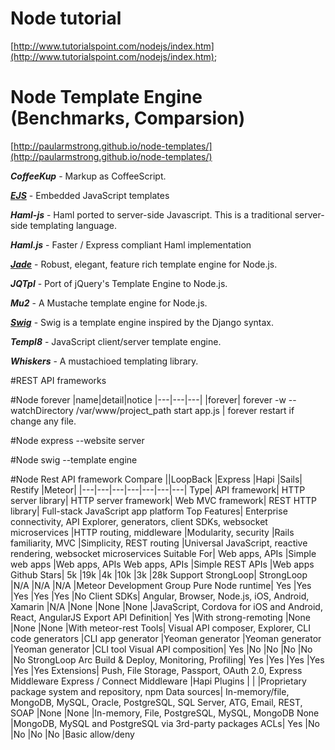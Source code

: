 # Node tutorial
[http://www.tutorialspoint.com/nodejs/index.htm](http://www.tutorialspoint.com/nodejs/index.htm);

# Node Template Engine (Benchmarks, Comparsion)
[http://paularmstrong.github.io/node-templates/](http://paularmstrong.github.io/node-templates/)

***CoffeeKup*** - Markup as CoffeeScript.

***[EJS](https://github.com/tj/ejs)*** - Embedded JavaScript templates

***Haml-js*** - Haml ported to server-side Javascript. This is a traditional server-side templating language.

***Haml.js*** - Faster / Express compliant Haml implementation

***[Jade](http://jade-lang.com/)*** - Robust, elegant, feature rich template engine for Node.js.

***JQTpl*** - Port of jQuery's Template Engine to Node.js.

***Mu2*** - A Mustache template engine for Node.js.

***[Swig](https://github.com/paularmstrong/swig)*** - Swig is a template engine inspired by the Django syntax.

***Templ8*** - JavaScript client/server template engine.

***Whiskers*** - A mustachioed templating library.

#REST API frameworks

#Node forever
|name|detail|notice
|---|---|---|
|forever| forever -w --watchDirectory /var/www/project_path start app.js | forever restart if change any file.

#Node express --website server

#Node swig --template engine

#Node Rest API framework Compare
||LoopBack	|Express	|Hapi	|Sails|	Restify	|Meteor|
|---|---|---|---|---|---|---|
Type|	API framework|	HTTP server library|	HTTP server framework|	Web MVC framework|	REST HTTP library|	Full-stack JavaScript app platform
Top Features|	Enterprise connectivity, API Explorer, generators, client SDKs, websocket microservices	|HTTP routing, middleware	|Modularity, security	|Rails familiarity, MVC	|Simplicity, REST routing	|Universal JavaScript, reactive rendering, websocket microservices
Suitable For|	Web apps, APIs	|Simple web apps	|Web apps, APIs	Web apps, APIs	|Simple REST APIs	|Web apps
Github Stars|	5k	|19k	|4k	|10k	|3k	|28k
Support	StrongLoop|	StrongLoop	|N/A	|N/A	|N/A	|Meteor Development Group
Pure Node runtime|	Yes	|Yes	|Yes	|Yes	|Yes	|No
Client SDKs|	Angular, Browser, Node.js, iOS, Android, Xamarin	|N/A	|None	|None	|None	|JavaScript, Cordova for iOS and Android, React, AngularJS
Export API Definition|	Yes	|With strong-remoting	|None	|None	|None	|With meteor-rest
Tools|	Visual API composer, Explorer, CLI code generators	|CLI app generator	|Yeoman generator	|Yeoman generator	|Yeoman generator	|CLI tool
Visual API composition|	Yes	|No	|No	|No	|No	|No
StrongLoop Arc Build & Deploy, Monitoring, Profiling|	Yes	|Yes	|Yes	|Yes	|Yes	|Yes
Extensions|	Push, File Storage, Passport, OAuth 2.0, Express Middleware	Express / Connect Middleware	|Hapi Plugins	|	|	|Proprietary package system and repository, npm
Data sources|	In-memory/file, MongoDB, MySQL, Oracle, PostgreSQL, SQL Server, ATG, Email, REST, SOAP	|None	|None	|In-memory, File, PostgreSQL, MySQL, MongoDB	None	|MongoDB, MySQL and PostgreSQL via 3rd-party packages
ACLs|	Yes	|No	|No	|No	|No	|Basic allow/deny
